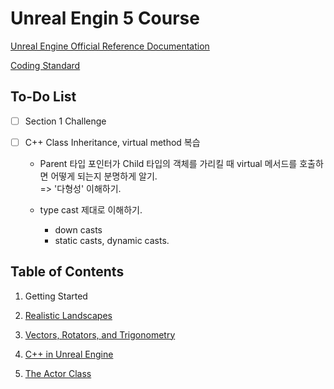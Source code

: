 # Unreal Engin 5 Course

[Unreal Engine Official Reference Documentation](https://docs.unrealengine.com/5.1/en-US/unreal-engine-documentation-index/)

[Coding Standard](https://docs.unrealengine.com/5.1/en-US/epic-cplusplus-coding-standard-for-unreal-engine/)

## To-Do List

- [ ] Section 1 Challenge
- [ ] C++ Class Inheritance, virtual method 복습  
    
    * Parent 타입 포인터가 Child 타입의 객체를 가리킬 때 virtual 메서드를 호출하면 어떻게 되는지 분명하게 알기.  
    => '다형성' 이해하기.  
    
    * type cast 제대로 이해하기.

        * down casts
        * static casts, dynamic casts.

## Table of Contents

1. Getting Started

2. [Realistic Landscapes](./sections/section02/)

3. [Vectors, Rotators, and Trigonometry](./sections/section03/)

4. [C++ in Unreal Engine](./sections/section04/)

5. [The Actor Class](./sections/section05/)